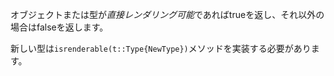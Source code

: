 オブジェクトまたは型が*直接レンダリング可能*であればtrueを返し、それ以外の場合はfalseを返します。

新しい型は`isrenderable(t::Type{NewType})`メソッドを実装する必要があります。

